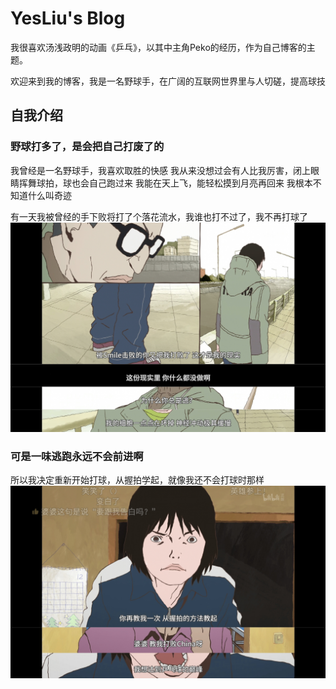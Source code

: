 # YesLiu's Blog
我很喜欢汤浅政明的动画《乒乓》，以其中主角Peko的经历，作为自己博客的主题。

欢迎来到我的博客，我是一名野球手，在广阔的互联网世界里与人切磋，提高球技

## 自我介绍

### 野球打多了，是会把自己打废了的
我曾经是一名野球手，我喜欢取胜的快感
我从来没想过会有人比我厉害，闭上眼睛挥舞球拍，球也会自己跑过来
我能在天上飞，能轻松摸到月亮再回来
我根本不知道什么叫奇迹

有一天我被曾经的手下败将打了个落花流水，我谁也打不过了，我不再打球了
![](assets/image/1.jpg)
### 可是一味逃跑永远不会前进啊
所以我决定重新开始打球，从握拍学起，就像我还不会打球时那样
![](assets/image/2.jpg)
